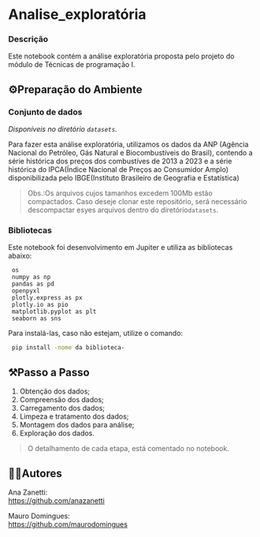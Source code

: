 # Analise_exploratória

### **Descrição**

Este notebook contém a análise exploratória proposta pelo projeto do módulo de Técnicas de programação I.
<br>

## ⚙️Preparação do Ambiente

### **Conjunto de dados**

*Disponíveis no diretório `datasets`.*

Para fazer esta análise exploratória, utilizamos os dados da ANP (Agência Nacional do Petróleo, Gás Natural e Biocombustíveis do Brasil), contendo a série histórica dos preços dos combustíves de 2013 a 2023 e a série histórica do IPCA(Índice Nacional de Preços ao Consumidor Amplo) disponibilizada pelo IBGE(Instituto Brasileiro de Geografia e Estatística)

 >Obs.:Os arquivos cujos tamanhos excedem 100Mb estão compactados. Caso deseje clonar este repositório, será necessário descompactar esyes arquivos  dentro do diretório`datasets`.

### **Bibliotecas**

Este notebook foi desenvolvimento em Jupiter e utiliza as bibliotecas abaixo:

```
 os
 numpy as np
 pandas as pd
 openpyxl 
 plotly.express as px
 plotly.io as pio
 matplotlib.pyplot as plt
 seaborn as sns

 ```

Para instalá-las, caso não estejam, utilize o comando:

```sh
 pip install -nome da biblioteca-
```

## ⚒️Passo a Passo

1. Obtenção dos dados;
1. Compreensão dos dados;
1. Carregamento dos dados;
1. Limpeza e tratamento dos dados;
1. Montagem dos dados para análise;
1. Exploração dos dados.

>O detalhamento de cada etapa, está comentado no notebook.

## 👨‍💻Autores

Ana Zanetti:  
https://github.com/anazanetti  

Mauro Domingues:  
https://github.com/maurodomingues  
